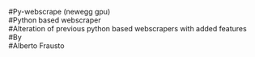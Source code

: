 #Py-webscrape (newegg gpu)<br>
#Python based webscraper <br>
#Alteration of previous python based webscrapers with added features
<br>#By<br>
#Alberto Frausto
